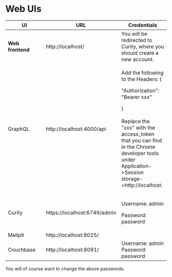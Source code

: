 # Web UIs

<table><thead><tr><th width="179">UI</th><th>URL</th><th>Credentials</th></tr></thead><tbody><tr><td><strong>Web frontend</strong></td><td> http://localhost/</td><td>You will be redirected to Curity, where you should create a new account. </td></tr><tr><td>GraphQL</td><td>http://localhost:4000/api</td><td><p>Add the following to the Headers: {</p><p>    "Authorization": "Bearer xxx" </p><p>}<br><br>Replace the "xxx" with the access_token that you can find in the Chrome developer tools under Application->Session storage->http://localhost. </p></td></tr><tr><td>Curity</td><td>https://localhost:6749/admin</td><td><p>Username: admin</p><p>Password: password</p></td></tr><tr><td>Mailpit</td><td>http://localhost:8025/ </td><td></td></tr><tr><td>Couchbase</td><td>http://localhost:8091/</td><td>Username: admin<br>Password: password</td></tr></tbody></table>

You will of course want to change the above passwords.
